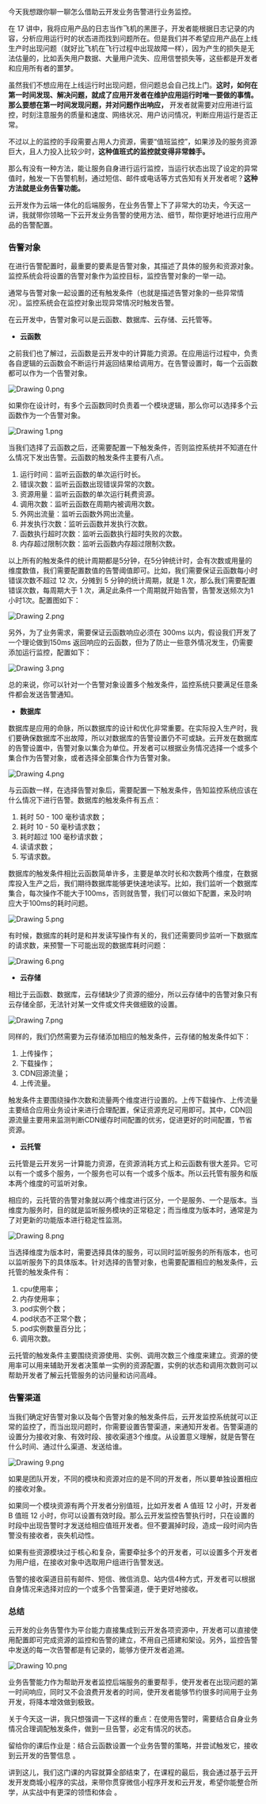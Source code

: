 今天我想跟你聊一聊怎么借助云开发业务告警进行业务监控。

在 17 讲中，我将应用产品的日志当作飞机的黑匣子，开发者能根据日志记录的内容，分析应用运行时的状态进而找到问题所在。但是我们并不希望应用产品在上线生产时出现问题（就好比飞机在飞行过程中出现故障一样），因为产生的损失是无法估量的，比如丢失用户数据、大量用户流失、应用信誉损失等，这些都是开发者和应用所有者的噩梦。

虽然我们不想应用在上线运行时出现问题，但问题总会自己找上门。**这时，如何在第一时间发现、解决问题，就成了应用开发者在维护应用运行时唯一要做的事情。那么要想在第一时间发现问题，并对问题作出响应，** 开发者就需要对应用进行监控，时刻注意服务的质量和速度、网络状况、用户访问情况，判断应用运行是否正常。

不过以上的监控的手段需要占用人力资源，需要“值班监控”，如果涉及的服务资源巨大，且人力投入比较少时，**这种值班式的监控就变得非常棘手。**

那么有没有一种方法，能让服务自身进行运行监控，当运行状态出现了设定的异常值时，触发一下告警机制，通过短信、邮件或电话等方式告知有关开发者呢？**这种方法就是业务告警功能。**

云开发作为云端一体化的后端服务，在业务告警上下了非常大的功夫，今天这一讲，我就带你领略一下云开发业务告警的使用方法、细节，帮你更好地进行应用产品的告警配置。

### 告警对象

在进行告警配置时，最重要的要素是告警对象，其描述了具体的服务和资源对象。监控系统会将设置的告警对象作为监控目标，监控告警对象的一举一动。

通常与告警对象一起设置的还有触发条件（也就是描述告警对象的一些异常情况）。监控系统会在监控对象出现异常情况时触发告警。

在云开发中，告警对象可以是云函数、数据库、云存储、云托管等。

- **云函数**

之前我们也了解过，云函数是云开发中的计算能力资源。在应用运行过程中，负责各自逻辑的云函数会不断运行并返回结果给调用方。在告警设置时，每一个云函数都可以作为一个告警对象。

![Drawing 0.png](https://s0.lgstatic.com/i/image/M00/8C/77/Ciqc1F_tluaAMzBeAAD0bbTGLMY675.png)

如果你在设计时，有多个云函数同时负责着一个模块逻辑，那么你可以选择多个云函数作为一个告警对象。

![Drawing 1.png](https://s0.lgstatic.com/i/image/M00/8C/77/Ciqc1F_tluyAcVvnAAEDTIW5kvs765.png)

当我们选择了云函数之后，还需要配置一下触发条件，否则监控系统并不知道在什么情况下发出告警。云函数的触发条件主要有八点。

1. 运行时间：监听云函数的单次运行时长。
2. 错误次数：监听云函数出现错误异常的次数。
3. 资源用量：监听云函数的单次运行耗费资源。
4. 调用次数：监听云函数在周期内被调用次数。
5. 外网出流量：监听云函数外网出流量。
6. 并发执行次数：监听云函数并发执行次数。
7. 函数执行超时次数：监听云函数执行超时失败的次数。
8. 内存超过限制次数：监听云函数内存超过限制次数。

以上所有的触发条件的统计周期都是5分钟，在5分钟统计时，会有次数或用量的维度数值，我们需要配置数值的告警阈值即可。比如，我们需要保证云函数每小时错误次数不超过 12 次，分摊到 5 分钟的统计周期，就是 1 次，那么我们需要配置错误次数，每周期大于 1 次，满足此条件一个周期就开始告警，告警发送频次为1小时1次。配置图如下：

![Drawing 2.png](https://s0.lgstatic.com/i/image/M00/8C/83/CgqCHl_tlwuAJ508AABrIwAvFl4000.png)

另外，为了业务需求，需要保证云函数响应必须在 300ms 以内，假设我们开发了一个理论做到150ms 返回响应的云函数，但为了防止一些意外情况发生，仍需要添加运行监控，配置如下：

![Drawing 3.png](https://s0.lgstatic.com/i/image/M00/8C/77/Ciqc1F_tlxSARuMRAACfMPyJyAQ529.png)

总的来说，你可以针对一个告警对象设置多个触发条件，监控系统只要满足任意条件都会发送告警通知。

- **数据库**

数据库是应用的命脉，所以数据库的设计和优化非常重要。在实际投入生产时，我们要确保数据库不出故障，所以对数据库的告警设置仍不可或缺。云开发在数据库的告警设置中，告警对象以集合为单位。开发者可以根据业务情况选择一个或多个集合作为告警对象，或者选择全部集合作为告警对象。

![Drawing 4.png](https://s0.lgstatic.com/i/image/M00/8C/78/Ciqc1F_tlxuAKksOAADlfrz5aH0886.png)

与云函数一样，在选择告警对象后，需要配置一下触发条件，告知监控系统应该在什么情况下进行告警。数据库的触发条件有五点：

1. 耗时 50 - 100 毫秒请求数；
2. 耗时 10 - 50 毫秒请求数；
3. 耗时超过 100 毫秒请求数；
4. 读请求数；
5. 写请求数。

数据库的触发条件相比云函数简单许多，主要是单次时长和次数两个维度，在数据库投入生产之后，我们期待数据库能够更快速地读写。比如，我们监听一个数据库集合，每次操作不能大于100ms，否则就告警，我们可以做如下配置，来及时响应大于100ms的耗时问题。

![Drawing 5.png](https://s0.lgstatic.com/i/image/M00/8C/83/CgqCHl_tlyGAXhGWAABy4g5DW7g938.png)

有时候，数据库的耗时是和并发读写操作有关的，我们还需要同步监听一下数据库的请求数，来预警一下可能出现的数据库耗时问题：

![Drawing 6.png](https://s0.lgstatic.com/i/image/M00/8C/83/CgqCHl_tlyeAWL4mAACrahtT9kc592.png)

- **云存储**

相比于云函数、数据库，云存储缺少了资源的细分，所以云存储中的告警对象只有云存储全部，无法针对某一文件或文件夹做细致的设置。

![Drawing 7.png](https://s0.lgstatic.com/i/image/M00/8C/78/Ciqc1F_tly6AbTj3AADDi0B5z5A727.png)

同样的，我们仍然需要为云存储添加相应的触发条件，云存储的触发条件如下：

1. 上传操作；
2. 下载操作；
3. CDN回源流量；
4. 上传流量。

触发条件主要围绕操作次数和流量两个维度进行设置的。上传下载操作、上传流量主要结合应用业务设计来进行合理配置，保证资源充足可用即可。其中，CDN回源流量主要用来监测判断CDN缓存时间配置的优劣，促进更好的时间配置，节省资源。

- **云托管**

云托管是云开发另一计算能力资源，在资源消耗方式上和云函数有很大差异。它可以有一个或多个服务，一个服务也可以有一个或多个版本。所以云托管有服务和版本两个维度的可监听对象。

相应的，云托管的告警对象就以两个维度进行区分，一个是服务、一个是版本。当维度为服务时，目的就是监听服务模块的正常稳定；而当维度为版本时，通常是为了对更新的功能版本进行稳定性监测。

![Drawing 8.png](https://s0.lgstatic.com/i/image/M00/8C/78/Ciqc1F_tlzaAfAaMAABXzkd-Hik406.png)

当选择维度为版本时，需要选择具体的服务，可以同时监听服务的所有版本，也可以监听服务下的具体版本。针对选择的告警对象，也需要配置相应的触发条件，云托管的触发条件有：

1. cpu使用率；
2. 内存使用率；
3. pod实例个数；
4. pod状态不正常个数；
5. pod实例数量百分比；
6. 调用次数。

云托管的触发条件主要围绕资源使用、实例、调用次数三个维度来建立。资源的使用率可以用来辅助开发者决策单一实例的资源配置，实例的状态和调用次数则可以帮助开发者了解云托管服务的访问量和访问高峰。

### 告警渠道

当我们确定好告警对象以及每个告警对象的触发条件后，云开发监控系统就可以正常的监控了，而当出现问题时，你需要设置告警渠道，来通知开发者。告警渠道的设置分为接收对象、有效时段、接收渠道3个维度。从设置意义理解，就是告警在什么时间、通过什么渠道、发送给谁。

![Drawing 9.png](https://s0.lgstatic.com/i/image/M00/8C/78/Ciqc1F_tl0CACyCRAAFPfM6Lae0070.png)

如果是团队开发，不同的模块和资源对应的是不同的开发者，所以要单独设置相应的接收对象。

如果同一个模块资源有两个开发者分别值班，比如开发者 A 值班 12 小时，开发者 B 值班 12 小时，你可以设置有效时段。那么云开发监控告警执行时，只在设置的时段中出现告警时才发送给相应值班开发者。但不要漏掉时段，造成一段时间内告警没有接收者，丧失机动性。

如果有些资源模块过于核心和复杂，需要牵扯多个的开发者，可以设置多个开发者为用户组，在接收对象中选取用户组进行告警发送。

告警的接收渠道目前有邮件、短信、微信消息、站内信4种方式，开发者可以根据自身情况来选择对应的一个或多个告警渠道，便于更好地接收。

### 总结

云开发的业务告警作为平台能力直接集成到云开发各项资源中，开发者可以直接使用配置即可完成资源的监控和告警的建立，不用自己搭建和架设。另外，监控告警中发送的每一次告警都是有记录的，能够方便开发者追溯。

![Drawing 10.png](https://s0.lgstatic.com/i/image/M00/8C/83/CgqCHl_tl0iAaBn_AAAsMdArHck009.png)

业务告警能力作为帮助开发者监控后端服务的重要帮手，使开发者在出现问题的第一时间响应，同时又不会浪费开发者的时间，使开发者能够节约很多时间用于业务开发，将降本增效做到极致。

关于今天这一讲，我只想强调一下这样的重点：在使用告警时，需要结合自身业务情况合理调配触发条件，做到一旦告警，必定有情况的状态。

留给你的课后作业是：结合云函数设置一个业务告警的策略，并尝试触发它，接收到云开发的告警信息 。

讲到这儿，我们这门课的内容就算全部结束了，在课程的最后，我会通过基于云开发开发商城小程序的实战，来带你贯穿微信小程序开发和云开发，希望你能整合所学，从实战中有更深的领悟和体会 。